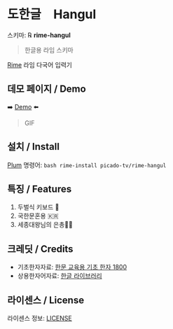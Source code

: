 # 도한글　Hangul 
스키마: ℞ **rime-hangul**
> 한글용 라임 스키마

[Rime](https://rime.im) 라임 다국어 입력기

## 데모 페이지 / Demo
➡️ [Demo](https://my-rime-hangul.vercel.app/) ⬅️
> GIF

## 설치 / Install
[Plum](https://github.com/rime/plum) 명령어: `bash rime-install picado-tv/rime-hangul`

## 특징 / Features
1. 두벌식 키보드 👐
2. 국한문혼용 🇰🇷
3. 세종대왕님의 은총👼🏻

## 크레딧 / Credits

* 기초한자자료: [한문 교육용 기초 한자 1800](https://ko.wiktionary.org/wiki/%EB%B6%80%EB%A1%9D:%ED%95%9C%EB%AC%B8_%EA%B5%90%EC%9C%A1%EC%9A%A9_%EA%B8%B0%EC%B4%88_%ED%95%9C%EC%9E%90_1800)
* 상용한자어자료: [한글 라이브러리](https://github.com/choehwanjin/libhangul)

## 라이센스 / License

라이센스 정보: [LICENSE](LICENSE)
